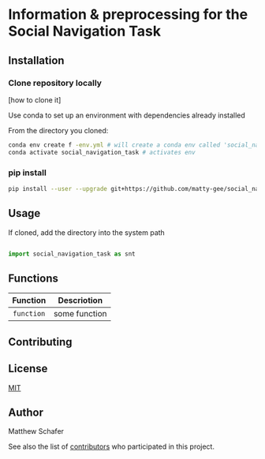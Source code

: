 # Information & preprocessing for the Social Navigation Task

## Installation

### Clone repository locally

[how to clone it]

Use conda to set up an environment with dependencies already installed

From the directory you cloned: 
```bash
conda env create f -env.yml # will create a conda env called 'social_navigation_task'
conda activate social_navigation_task # activates env
```

### pip install
```bash
pip install --user --upgrade git+https://github.com/matty-gee/social_navigation_task.git
```

## Usage

If cloned, add the directory into the system path
```python
```

```python
import social_navigation_task as snt

```

## Functions

| Function | Descriotion |
| :----: | --- |
| `function` | some function |


## Contributing


## License
[MIT](https://choosealicense.com/licenses/mit/)

## Author

Matthew Schafer

See also the list of [contributors](https://github.com/your/project/contributors) who participated in this project.
